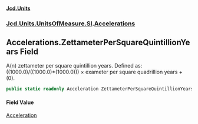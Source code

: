 #### [Jcd.Units](index.md 'index')
### [Jcd.Units.UnitsOfMeasure.SI](Jcd.Units.UnitsOfMeasure.SI.md 'Jcd.Units.UnitsOfMeasure.SI').[Accelerations](Accelerations.md 'Jcd.Units.UnitsOfMeasure.SI.Accelerations')

## Accelerations.ZettameterPerSquareQuintillionYears Field

A(n) zettameter per square quintillion years. Defined as: ((1000.0)/((1000.0)*(1000.0))) × exameter per square quadrillion years + (0).

```csharp
public static readonly Acceleration ZettameterPerSquareQuintillionYears;
```

#### Field Value
[Acceleration](Acceleration.md 'Jcd.Units.UnitTypes.Acceleration')